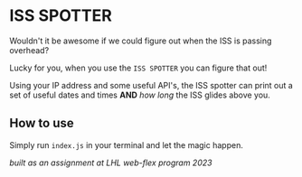 # ISS SPOTTER

Wouldn't it be awesome if we could figure out when the ISS is passing overhead?

Lucky for you, when you use the `ISS SPOTTER` you can figure that out!

Using your IP address and some useful API's, the ISS spotter can print out a set of useful dates and times **AND** *how long* the ISS glides above you.

## How to use
Simply run `index.js` in your terminal and let the magic happen.


*built as an assignment at LHL web-flex program 2023*